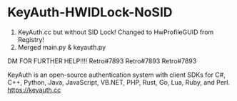# KeyAuth-HWIDLock-NoSID
1) KeyAuth.cc but without SID Lock! Changed to HwProfileGUID from Registry!
2) Merged main.py & keyauth.py


DM FOR FURTHER HELP!!!! Retro#7893 Retro#7893 Retro#7893

KeyAuth is an open-source authentication system with client SDKs for C#, C++, Python, Java, JavaScript, VB.NET, PHP, Rust, Go, Lua, Ruby, and Perl.
https://keyauth.cc
